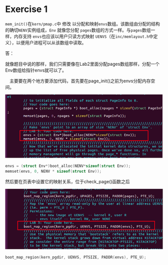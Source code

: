# Exercise 1

`mem_init()`在`kern/pmap.c`中 修改 以分配和映射`envs`数组。该数组由分配的结构的确切`NENV`实例组成，`Env` 就像您分配 `pages`数组的方式一样。与`pages`数组一样，内存支持 `envs`也应该以用户只读方式映射 `UENVS`（在`inc/memlayout.h`中定义），以便用户进程可以从该数组中读取。



答：

​	就像题目中说的那样，我们只需要像在Lab2里面分配pages数组那样，分配一个Env数组给指针envs就可以了。

　主要要在两个地方要添加代码，首先要在page_init()之前为envs分配内存空间。

![image-20220215002934696](../../pic/image-20220215002934696.png)

```c
envs = (struct Env*)boot_alloc(NENV*sizeof(struct Env));
memset(envs, 0, NENV * sizeof(struct Env));
```

然后要在页表中设置它的映射关系，位于check_page()函数之后

![image-20220215003017030](../../pic/image-20220215003017030.png)



```c
boot_map_region(kern_pgdir, UENVS, PTSIZE, PADDR(envs), PTE_U);
```

